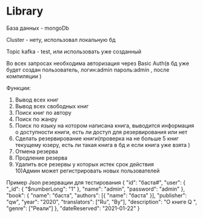 # Library
База данных - mongoDb 

Cluster - нету, использовал локальную бд 

Topic kafka - test, или использовать уже созданный

Во всех запросах необходима авторизация через Basic Auth(в бд уже будет создан пользователь, логин:admin пароль:admin , после компиляции )

Функции:
1) Вывод всех книг    
2) Вывод всех свободных книг 
3) Поиск книг по автору
4) Поиск по жанру 
5) Поиск по языку на котором написана книга, выводится информация о доступности книги, есть ли доступ для резервирования или нет
6) Сделать резервирование книги(проверка  на не больше 5 книг текущему юзеру, есть ли  такая книга в бд и если книга уже взята )
7) Отмена резерва
8) Продление резерва
9) Удалить все резервы у которых истек срок действия  
10)Админ может регистрировать новых пользователей 

Пример Json резервации для тестирования 
{
    "id": "баста#",
    "user": {
        "_id": {
            "$numberLong": "1"
        },
        "name": "admin",
        "password": "admin"
    },
    "book": {
        "name": "баста",
        "authors": [{
            "name": "баста"
        }],
        "publisher": "qw",
        "year": "2020",
        "translators": ["Ru", "By"],
        "description": "О книге Q ",
        "genre": ["Реали"]
    },
    "dateReserved": "2021-01-22"
}





